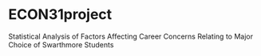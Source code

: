 # ECON31project
Statistical Analysis of Factors Affecting Career Concerns Relating to Major Choice of  Swarthmore Students
